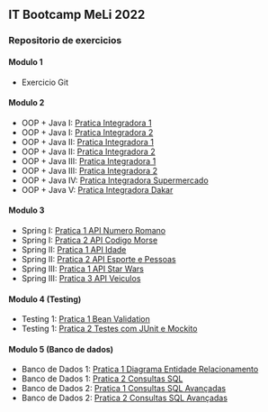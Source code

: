 ## IT Bootcamp MeLi 2022

### Repositorio de exercicios

#### Modulo 1
- Exercicio Git

#### Modulo 2
- OOP + Java I:     [Pratica Integradora 1](modulo-2/java-1-pratica-integradora-1)
- OOP + Java I:     [Pratica Integradora 2](modulo-2/java-1-pratica-integradora-2)
- OOP + Java II:    [Pratica Integradora 1](modulo-2/java-2-pratica-integradora-1)
- OOP + Java II:    [Pratica Integradora 2](modulo-2/java-2-pratica-integradora-2)
- OOP + Java III:   [Pratica Integradora 1](modulo-2/java-3-pratica-integradora-1)
- OOP + Java III:   [Pratica Integradora 2](modulo-2/java-3-pratica-integradora-2)
- OOP + Java IV:    [Pratica Integradora Supermercado](modulo-2/java-4-pratica-integradora)
- OOP + Java V:     [Pratica Integradora Dakar](modulo-2/java-5-pratica-integradora-dakar)


#### Modulo 3
- Spring I: [Pratica 1 API Numero Romano](modulo-3/spring-1-pratica-1)
- Spring I: [Pratica 2 API Codigo Morse](modulo-3/spring-1-pratica-2)
- Spring II: [Pratica 1 API Idade](modulo-3/spring-2-pratica-1)
- Spring II: [Pratica 2 API Esporte e Pessoas](modulo-3/spring-2-pratica-2)
- Spring III: [Pratica 1 API Star Wars](modulo-3/spring-3-pratica-1)
- Spring III: [Pratica 3 API Veiculos](modulo-3/spring-3-pratica-3)

#### Modulo 4 (Testing)
- Testing 1: [Pratica 1 Bean Validation](modulo-4/testing-1-pratica-1)
- Testing 1: [Pratica 2 Testes com JUnit e Mockito](modulo-4/testing-1-pratica-2)


#### Modulo 5 (Banco de dados)
- Banco de Dados 1: [Pratica 1 Diagrama Entidade Relacionamento](modulo-5/banco-1-pratica-1)
- Banco de Dados 1: [Pratica 2 Consultas SQL](modulo-5/banco-1-pratica-2)
- Banco de Dados 2: [Pratica 1 Consultas SQL Avançadas](modulo-5/banco-2-pratica-1)
- Banco de Dados 2: [Pratica 2 Consultas SQL Avançadas](modulo-5/banco-2-pratica-2)